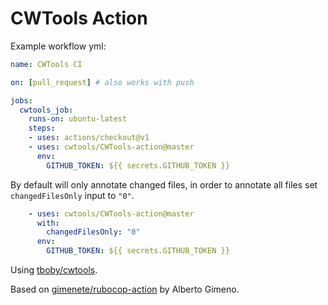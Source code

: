 # CWTools Action

Example workflow yml:
```yml
name: CWTools CI

on: [pull_request] # also works with push

jobs:
  cwtools_job:
    runs-on: ubuntu-latest
    steps:
    - uses: actions/checkout@v1
    - uses: cwtools/CWTools-action@master
      env:
        GITHUB_TOKEN: ${{ secrets.GITHUB_TOKEN }}

```

By default will only annotate changed files, in order to annotate all files set `changedFilesOnly` input to `"0"`.
```yml
    - uses: cwtools/CWTools-action@master
      with:
        changedFilesOnly: "0"
      env:
        GITHUB_TOKEN: ${{ secrets.GITHUB_TOKEN }}
```

Using [tboby/cwtools](https://github.com/tboby/cwtools).

Based on [gimenete/rubocop-action](https://github.com/gimenete/rubocop-action) by Alberto Gimeno.